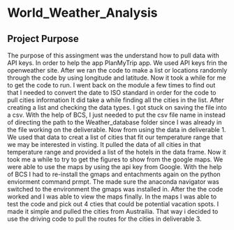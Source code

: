 # World_Weather_Analysis
 
## Project Purpose
The purpose of this assingment was the understand how to pull data with API keys. In order to help the app PlanMyTrip app. We used API keys frin the openweather site. 
After we ran the code to make a list or locations randomly through the code by using longitude and latitude. Now it took a while for me to get the code to run. I went back on the module a few times to find out that I needed to convert the date to ISO standard in order for the code to pull cities information It did take a while finding all the cities in the list. After creating a list and checking the data types. I got stuck on saving the file into a csv. With the help of BCS, I just needed to put the csv file name in instead of directing the path to the Weather_database folder since I was already in the file working on the deliverable. Now from using the data in deliverable 1. We used that data to creat a list of cities that fit our temperature range that we may be interested in visting. It pulled the data of all cities in that temperature range and provided a list of the hotels in the data frame. Now it took me a while to try to get the figures to show from the google maps. We were able to use the maps by using the api key from Google. With the help of BCS I had to re-install the gmaps and entachments again on the python enviorment command prmpt. The made sure the anaconda navigator was switched to the environment the gmaps was installed in. After the the code worked and I was able to view the maps finally. In the maps I was able to test the code and pick out 4 cties that could be potential vacation spots. I made it simple and pulled the cities from Austrailia. That way i decided to use the driving code to pull the routes for the cities in deliverable 3.
